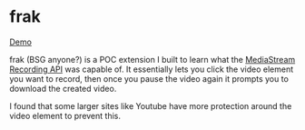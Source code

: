 # frak

[Demo](https://imgur.com/a/YwX6lmY)

frak (BSG anyone?) is a POC extension I built to learn what the [MediaStream Recording API](https://developer.mozilla.org/en-US/docs/Web/API/MediaStream_Recording_API) was capable of. It essentially lets you click the video element you want to record, then once you pause the video again it prompts you to download the created video. 

I found that some larger sites like Youtube have more protection around the video element to prevent this. 

